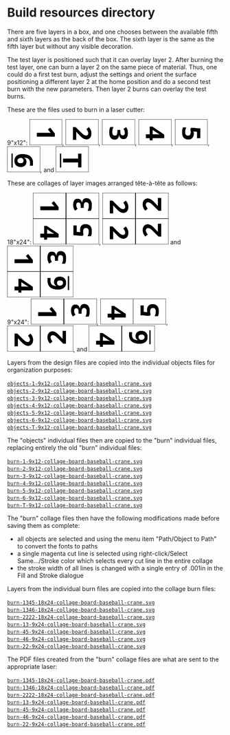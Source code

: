 # Build resources directory

There are five layers in a box, and one chooses between the available fifth and sixth layers as the back of the box. The sixth layer is the same as the fifth layer but without any visible decoration.

The test layer is positioned such that it can overlay layer 2. After burning the test layer, one can burn a layer 2 on the same piece of material. Thus, one could do a first test burn, adjust the settings and orient the surface positioning a different layer 2 at the home position and do a second test burn with the new parameters. Then layer 2 burns can overlay the test burns.

These are the files used to burn in a laser cutter:

9"x12": <img alt="" src="../shared/1-collage.png" height="60"/>, <img alt="" src="../shared/2-collage.png" height="60"/>, <img alt="" src="../shared/3-collage.png" height="60"/>, <img alt="" src="../shared/4-collage.png" height="60"/>, <img alt="" src="../shared/5-collage.png" height="60"/>, <img alt="" src="../shared/6-collage.png" height="60"/>, and <img alt="" src="../shared/T-collage.png" height="60"/>

These are collages of layer images arranged tête-à-tête as follows:

18"x24": <img alt="" src="../shared/1345-collage.png" height="120"/>, <img alt="" src="../shared/2222-collage.png" height="120"/> and <img alt="" src="../shared/1346-collage.png" height="120"/>  
9"x24": <img alt="" src="../shared/13-collage.png" height="60"/>, <img alt="" src="../shared/45-collage.png" height="60"/>, <img alt="" src="../shared/22-collage.png" height="60"/>, and <img alt="" src="../shared/46-collage.png" height="60"/>

Layers from the design files are copied into the individual objects files for organization purposes:

[`objects-1-9x12-collage-board-baseball-crane.svg`](objects-1-9x12-collage-board-baseball-crane.svg)  
[`objects-2-9x12-collage-board-baseball-crane.svg`](objects-2-9x12-collage-board-baseball-crane.svg)  
[`objects-3-9x12-collage-board-baseball-crane.svg`](objects-3-9x12-collage-board-baseball-crane.svg)  
[`objects-4-9x12-collage-board-baseball-crane.svg`](objects-4-9x12-collage-board-baseball-crane.svg)  
[`objects-5-9x12-collage-board-baseball-crane.svg`](objects-5-9x12-collage-board-baseball-crane.svg)  
[`objects-6-9x12-collage-board-baseball-crane.svg`](objects-6-9x12-collage-board-baseball-crane.svg)  
[`objects-T-9x12-collage-board-baseball-crane.svg`](objects-T-9x12-collage-board-baseball-crane.svg)  

The "objects" individual files then are copied to the "burn" individual files, replacing entirely the old "burn" individual files:

[`burn-1-9x12-collage-board-baseball-crane.svg`](burn-1-9x12-collage-board-baseball-crane.svg)  
[`burn-2-9x12-collage-board-baseball-crane.svg`](burn-2-9x12-collage-board-baseball-crane.svg)  
[`burn-3-9x12-collage-board-baseball-crane.svg`](burn-3-9x12-collage-board-baseball-crane.svg)  
[`burn-4-9x12-collage-board-baseball-crane.svg`](burn-4-9x12-collage-board-baseball-crane.svg)  
[`burn-5-9x12-collage-board-baseball-crane.svg`](burn-5-9x12-collage-board-baseball-crane.svg)  
[`burn-6-9x12-collage-board-baseball-crane.svg`](burn-6-9x12-collage-board-baseball-crane.svg)  
[`burn-T-9x12-collage-board-baseball-crane.svg`](burn-T-9x12-collage-board-baseball-crane.svg)  

The "burn" collage files then have the following modifications made before saving them as complete:

- all objects are selected and using the menu item "Path/Object to Path" to convert the fonts to paths
- a single magenta cut line is selected using right-click/Select Same.../Stroke color which selects every cut line in the entire collage
- the stroke width of all lines is changed with a single entry of .001in in the Fill and Stroke dialogue

Layers from the individual burn files are copied into the collage burn files:

[`burn-1345-18x24-collage-board-baseball-crane.svg`](burn-1345-18x24-collage-board-baseball-crane.svg)  
[`burn-1346-18x24-collage-board-baseball-crane.svg`](burn-1346-18x24-collage-board-baseball-crane.svg)  
[`burn-2222-18x24-collage-board-baseball-crane.svg`](burn-2222-18x24-collage-board-baseball-crane.svg)  
[`burn-13-9x24-collage-board-baseball-crane.svg`](burn-13-9x24-collage-board-baseball-crane.svg)  
[`burn-45-9x24-collage-board-baseball-crane.svg`](burn-45-9x24-collage-board-baseball-crane.svg)  
[`burn-46-9x24-collage-board-baseball-crane.svg`](burn-46-9x24-collage-board-baseball-crane.svg)  
[`burn-22-9x24-collage-board-baseball-crane.svg`](burn-22-9x24-collage-board-baseball-crane.svg)  

The PDF files created from the "burn" collage files are what are sent to the appropriate laser:

[`burn-1345-18x24-collage-board-baseball-crane.pdf`](burn-1345-18x24-collage-board-baseball-crane.pdf)  
[`burn-1346-18x24-collage-board-baseball-crane.pdf`](burn-1346-18x24-collage-board-baseball-crane.pdf)  
[`burn-2222-18x24-collage-board-baseball-crane.pdf`](burn-2222-18x24-collage-board-baseball-crane.pdf)  
[`burn-13-9x24-collage-board-baseball-crane.pdf`](burn-13-9x24-collage-board-baseball-crane.pdf)  
[`burn-45-9x24-collage-board-baseball-crane.pdf`](burn-45-9x24-collage-board-baseball-crane.pdf)  
[`burn-46-9x24-collage-board-baseball-crane.pdf`](burn-46-9x24-collage-board-baseball-crane.pdf)  
[`burn-22-9x24-collage-board-baseball-crane.pdf`](burn-22-9x24-collage-board-baseball-crane.pdf)  
